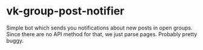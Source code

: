 # vk-group-post-notifier
Simple bot which sends you notifications about new posts in open groups.
Since there are no API method for that, we just parse pages. Probably pretty buggy.